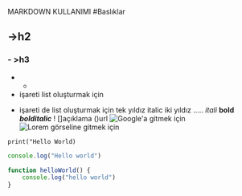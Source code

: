  MARKDOWN KULLANIMI 
 #Baslıklar
 ## ->h2
 ### - >h3
- * 
- işareti list oluşturmak için 
* işareti de list oluşturmak için 
tek yıldız italic iki yıldız .....
*itali*   **bold**    ***bolditalic*** 
!
[]açıklama ()url 
![Google'a gitmek için](https://translate.google.com/)
![Lorem görseline gitmek için](https://picsum.photos/200/300)

<!-- Alttaki ifade 3 lu tırnaklı ifade satırın kod satırı oldunu gösteriyor -->
```
print("Hello World)
```

```javascript
console.log("Hello world")

function helloWorld() {
    console.log("hello world")
}
```

